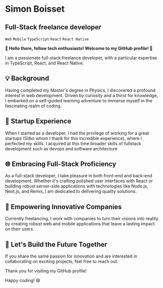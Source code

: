 # Simon Boisset

## Full-Stack freelance developer

`Web` `Mobile` `TypeScript` `React` `React Native`

**👋 Hello there, fellow tech enthusiasts! Welcome to my GitHub profile! 🚀**

I am a passionate full-stack freelance developer, with a particular expertise in TypeScript, React, and React Native.

## 💡 Background

Having completed my Master's degree in Physics, I discovered a profound interest in web development. Driven by curiosity and a thirst for knowledge, I embarked on a self-guided learning adventure to immerse myself in the fascinating realm of coding.

## 💼 Startup Experience

When I started as a developer, I had the privilege of working for a great startups (Silbo whom I thank for this incredible experience), where I perfected my skills. I acquired at this time broader skills of fullstack development such as devops and software architecture

## 🌐 Embracing Full-Stack Proficiency

As a full-stack developer, I take pleasure in both front-end and back-end development. Whether it's crafting polished user interfaces with React or building robust server-side applications with technologies like Node.js, Next.js, and Remix, I am dedicated to delivering quality solutions.

## 🏢 Empowering Innovative Companies

Currently freelancing, I work with companies to turn their visions into reality by creating robust web and mobile applications that leave a lasting impact on their users.

## 🚀 Let's Build the Future Together

If you share the same passion for innovation and are interested in collaborating on exciting projects, feel free to reach out.

Thank you for visiting my GitHub profile!

Happy coding! 😄
